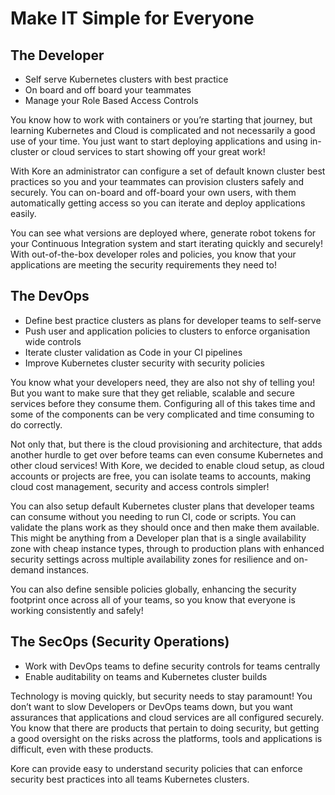 # Make IT Simple for Everyone

## The Developer

+ Self serve Kubernetes clusters with best practice
+ On board and off board your teammates
+ Manage your Role Based Access Controls

You know how to work with containers or you’re starting that journey, but learning Kubernetes and Cloud is complicated and not necessarily a good use of your time. You just want to start deploying applications and using in-cluster or cloud services to start showing off your great work!

With Kore an administrator can configure a set of default known cluster best practices so you and your teammates can provision clusters safely and securely. You can on-board and off-board your own users, with them automatically getting access so you can iterate and deploy applications easily.

You can see what versions are deployed where, generate robot tokens for your Continuous Integration system and start iterating quickly and securely! With out-of-the-box developer roles and policies, you know that your applications are meeting the security requirements they need to!

## The DevOps

+ Define best practice clusters as plans for developer teams to self-serve
+ Push user and application policies to clusters to enforce organisation wide controls
+ Iterate cluster validation as Code in your CI pipelines
+ Improve Kubernetes cluster security with security policies

You know what your developers need, they are also not shy of telling you! But you want to make sure that they get reliable, scalable and secure services before they consume them. Configuring all of this takes time and some of the components can be very complicated and time consuming to do correctly.

Not only that, but there is the cloud provisioning and architecture, that adds another hurdle to get over before teams can even consume Kubernetes and other cloud services! With Kore, we decided to enable cloud setup, as cloud accounts or projects are free, you can isolate teams to accounts, making cloud cost management, security and access controls simpler!

You can also setup default Kubernetes cluster plans that developer teams can consume without you needing to run CI, code or scripts. You can validate the plans work as they should once and then make them available. This might be anything from a Developer plan that is a single availability zone with cheap instance types, through to production plans with enhanced security settings across multiple availability zones for resilience and on-demand instances.

You can also define sensible policies globally, enhancing the security footprint once across all of your teams, so you know that everyone is working consistently and safely!

## The SecOps (Security Operations)

+ Work with DevOps teams to define security controls for teams centrally
+ Enable auditability on teams and Kubernetes cluster builds

Technology is moving quickly, but security needs to stay paramount! You don’t want to slow Developers or DevOps teams down, but you want assurances that applications and cloud services are all configured securely. You know that there are products that pertain to doing security, but getting a good oversight on the risks across the platforms, tools and applications is difficult, even with these products.

Kore can provide easy to understand security policies that can enforce security best practices into all teams Kubernetes clusters.
